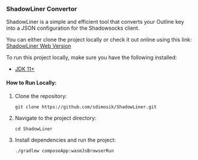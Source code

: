 ### ShadowLiner Convertor

ShadowLiner is a simple and efficient tool that converts your Outline key into a JSON configuration for the Shadowsocks client.

You can either clone the project locally or check it out online using this link: [ShadowLiner Web Version](https://sdimosik.github.io/ShadowLiner/)

To run this project locally, make sure you have the following installed:
- [JDK 11+](https://www.oracle.com/java/technologies/javase-jdk11-downloads.html)

#### How to Run Locally:
1. Clone the repository:
   ```
   git clone https://github.com/sdimosik/ShadowLiner.git
   ```
2. Navigate to the project directory:
   ```
   cd ShadowLiner
   ```
3. Install dependencies and run the project:
   ```
   ./gradlew composeApp:wasmJsBrowserRun
   ```
